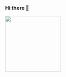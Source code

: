 ### Hi there 👋
 <div>
  <a href="https://github.com/GustavoQuaresma">
  <img height="180em" src="https://github-readme-stats.vercel.app/api?username=gustavoquaresma&show_icons=true&theme=dracula&include_all_commits=true&count_private=true"/>
</div>
<!--
**GustavoQuaresma/GustavoQuaresma** is a ✨ _special_ ✨ repository because its `README.md` (this file) appears on your GitHub profile.
  <img height="180em" src="https://github-readme-stats.vercel.app/api/top-langs/?username=gustavoquaresma&layout=compact&langs_count=7&theme=dracula"/>
Here are some ideas to get you started:

- 🔭 I’m currently working on ...
- 🌱 I’m currently learning ...
- 👯 I’m looking to collaborate on ...
- 🤔 I’m looking for help with ...
- 💬 Ask me about ...
- 📫 How to reach me: ...
- 😄 Pronouns: ...
- ⚡ Fun fact: ...
-->
